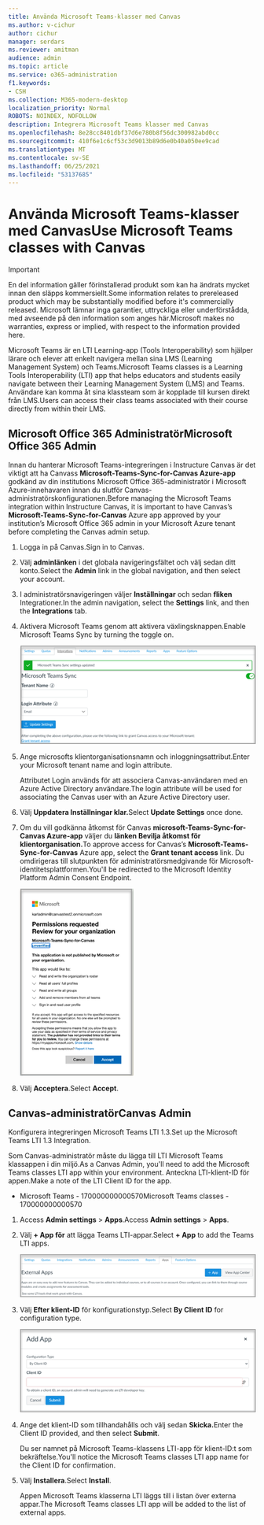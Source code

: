 ```yaml
---
title: Använda Microsoft Teams-klasser med Canvas
ms.author: v-cichur
author: cichur
manager: serdars
ms.reviewer: amitman
audience: admin
ms.topic: article
ms.service: o365-administration
f1.keywords:
- CSH
ms.collection: M365-modern-desktop
localization_priority: Normal
ROBOTS: NOINDEX, NOFOLLOW
description: Integrera Microsoft Teams klasser med Canvas
ms.openlocfilehash: 8e28cc8401dbf37d6e780b8f56dc300982abd0cc
ms.sourcegitcommit: 410f6e1c6cf53c3d9013b89d6e0b40a050ee9cad
ms.translationtype: MT
ms.contentlocale: sv-SE
ms.lasthandoff: 06/25/2021
ms.locfileid: "53137685"
---
```

# <a name="use-microsoft-teams-classes-with-canvas"></a><span data-ttu-id="d6162-103">Använda Microsoft Teams-klasser med Canvas</span><span class="sxs-lookup"><span data-stu-id="d6162-103">Use Microsoft Teams classes with Canvas</span></span>

> [!IMPORTANT]
> <span data-ttu-id="d6162-104">En del information gäller förinstallerad produkt som kan ha ändrats mycket innan den släpps kommersiellt.</span><span class="sxs-lookup"><span data-stu-id="d6162-104">Some information relates to prereleased product which may be substantially modified before it's commercially released.</span></span> <span data-ttu-id="d6162-105">Microsoft lämnar inga garantier, uttryckliga eller underförstådda, med avseende på den information som anges här.</span><span class="sxs-lookup"><span data-stu-id="d6162-105">Microsoft makes no warranties, express or implied, with respect to the information provided here.</span></span>

<span data-ttu-id="d6162-106">Microsoft Teams är en LTI Learning-app (Tools Interoperability) som hjälper lärare och elever att enkelt navigera mellan sina LMS (Learning Management System) och Teams.</span><span class="sxs-lookup"><span data-stu-id="d6162-106">Microsoft Teams classes is a Learning Tools Interoperability (LTI) app that helps educators and students easily navigate between their Learning Management System (LMS) and Teams.</span></span> <span data-ttu-id="d6162-107">Användare kan komma åt sina klassteam som är kopplade till kursen direkt från LMS.</span><span class="sxs-lookup"><span data-stu-id="d6162-107">Users can access their class teams associated with their course directly from within their LMS.</span></span>

## <a name="microsoft-office-365-admin"></a><span data-ttu-id="d6162-108">Microsoft Office 365 Administratör</span><span class="sxs-lookup"><span data-stu-id="d6162-108">Microsoft Office 365 Admin</span></span>

<span data-ttu-id="d6162-109">Innan du hanterar Microsoft Teams-integreringen i Instructure Canvas är det viktigt att ha Canvass **Microsoft-Teams-Sync-for-Canvas Azure-app** godkänd av din institutions Microsoft Office 365-administratör i Microsoft Azure-innehavaren innan du slutför Canvas-administratörskonfigurationen.</span><span class="sxs-lookup"><span data-stu-id="d6162-109">Before managing the Microsoft Teams integration within Instructure Canvas, it is important to have Canvas’s **Microsoft-Teams-Sync-for-Canvas** Azure app approved by your institution’s Microsoft Office 365 admin in your Microsoft Azure tenant before completing the Canvas admin setup.</span></span>

1. <span data-ttu-id="d6162-110">Logga in på Canvas.</span><span class="sxs-lookup"><span data-stu-id="d6162-110">Sign in to Canvas.</span></span>
 
2. <span data-ttu-id="d6162-111">Välj **adminlänken** i det globala navigeringsfältet och välj sedan ditt konto.</span><span class="sxs-lookup"><span data-stu-id="d6162-111">Select the **Admin** link in the global navigation, and then select your account.</span></span>

3. <span data-ttu-id="d6162-112">I administratörsnavigeringen väljer **Inställningar** och sedan **fliken** Integrationer.</span><span class="sxs-lookup"><span data-stu-id="d6162-112">In the admin navigation, select the **Settings** link, and then the **Integrations** tab.</span></span> 

4. <span data-ttu-id="d6162-113">Aktivera Microsoft Teams genom att aktivera växlingsknappen.</span><span class="sxs-lookup"><span data-stu-id="d6162-113">Enable Microsoft Teams Sync by turning the toggle on.</span></span>

   ![teams-sync](media/teams-sync.png)

5. <span data-ttu-id="d6162-115">Ange microsofts klientorganisationsnamn och inloggningsattribut.</span><span class="sxs-lookup"><span data-stu-id="d6162-115">Enter your Microsoft tenant name and login attribute.</span></span> 

   <span data-ttu-id="d6162-116">Attributet Login används för att associera Canvas-användaren med en Azure Active Directory användare.</span><span class="sxs-lookup"><span data-stu-id="d6162-116">The login attribute will be used for associating the Canvas user with an Azure Active Directory user.</span></span> 

6. <span data-ttu-id="d6162-117">Välj **Uppdatera Inställningar klar.**</span><span class="sxs-lookup"><span data-stu-id="d6162-117">Select **Update Settings** once done.</span></span>

7. <span data-ttu-id="d6162-118">Om du vill godkänna åtkomst för Canvas **microsoft-Teams-Sync-for-Canvas Azure-app** väljer du **länken Bevilja åtkomst för klientorganisation.**</span><span class="sxs-lookup"><span data-stu-id="d6162-118">To approve access for Canvas’s **Microsoft-Teams-Sync-for-Canvas** Azure app, select the **Grant tenant access** link.</span></span> <span data-ttu-id="d6162-119">Du omdirigeras till slutpunkten för administratörsmedgivande för Microsoft-identitetsplattformen.</span><span class="sxs-lookup"><span data-stu-id="d6162-119">You'll be redirected to the Microsoft Identity Platform Admin Consent Endpoint.</span></span>

   ![behörigheter](media/permissions.png)

8. <span data-ttu-id="d6162-121">Välj **Acceptera**.</span><span class="sxs-lookup"><span data-stu-id="d6162-121">Select **Accept**.</span></span>
 
## <a name="canvas-admin"></a><span data-ttu-id="d6162-122">Canvas-administratör</span><span class="sxs-lookup"><span data-stu-id="d6162-122">Canvas Admin</span></span>

<span data-ttu-id="d6162-123">Konfigurera integreringen Microsoft Teams LTI 1.3.</span><span class="sxs-lookup"><span data-stu-id="d6162-123">Set up the Microsoft Teams LTI 1.3 Integration.</span></span>

<span data-ttu-id="d6162-124">Som Canvas-administratör måste du lägga till LTI Microsoft Teams klassappen i din miljö.</span><span class="sxs-lookup"><span data-stu-id="d6162-124">As a Canvas Admin, you'll need to add the Microsoft Teams classes LTI app within your environment.</span></span> <span data-ttu-id="d6162-125">Anteckna LTI-klient-ID för appen.</span><span class="sxs-lookup"><span data-stu-id="d6162-125">Make a note of the LTI Client ID for the app.</span></span>

 - <span data-ttu-id="d6162-126">Microsoft Teams - 170000000000570</span><span class="sxs-lookup"><span data-stu-id="d6162-126">Microsoft Teams classes - 170000000000570</span></span>

1. <span data-ttu-id="d6162-127">Access **Admin settings**  >  **Apps**.</span><span class="sxs-lookup"><span data-stu-id="d6162-127">Access **Admin settings** > **Apps**.</span></span>

2. <span data-ttu-id="d6162-128">Välj **+ App för** att lägga Teams LTI-appar.</span><span class="sxs-lookup"><span data-stu-id="d6162-128">Select **+ App** to add the Teams LTI apps.</span></span> 
 
   ![externa appar](media/external-apps.png)

3. <span data-ttu-id="d6162-130">Välj **Efter klient-ID** för konfigurationstyp.</span><span class="sxs-lookup"><span data-stu-id="d6162-130">Select **By Client ID** for configuration type.</span></span>

   ![lägg till app](media/add-app.png)

4. <span data-ttu-id="d6162-132">Ange det klient-ID som tillhandahålls och välj sedan **Skicka.**</span><span class="sxs-lookup"><span data-stu-id="d6162-132">Enter the Client ID provided, and then select **Submit**.</span></span>
   
   <span data-ttu-id="d6162-133">Du ser namnet på Microsoft Teams-klassens LTI-app för klient-ID:t som bekräftelse.</span><span class="sxs-lookup"><span data-stu-id="d6162-133">You'll notice the Microsoft Teams classes LTI app name for the Client ID for confirmation.</span></span> 

5. <span data-ttu-id="d6162-134">Välj **Installera**.</span><span class="sxs-lookup"><span data-stu-id="d6162-134">Select **Install**.</span></span>

   <span data-ttu-id="d6162-135">Appen Microsoft Teams klasserna LTI läggs till i listan över externa appar.</span><span class="sxs-lookup"><span data-stu-id="d6162-135">The Microsoft Teams classes LTI app will be added to the list of external apps.</span></span>
